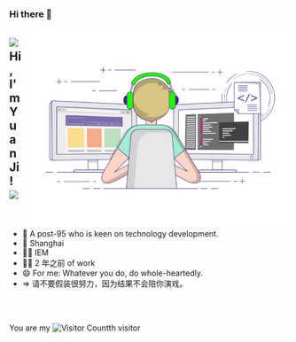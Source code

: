 <!--
### Hi there 👋

**Jyuan18/Jyuan18** is a ✨ _special_ ✨ repository because its `README.md` (this file) appears on your GitHub profile.

Here are some ideas to get you started:

- 🔭 I’m currently working on ...
- 🌱 I’m currently learning ...
- 👯 I’m looking to collaborate on ...
- 🤔 I’m looking for help with ...
- 💬 Ask me about ...
- 📫 How to reach me: ...
- 😄 Pronouns: ...
- ⚡ Fun fact: ...

<div align="left">
<img height='180' src="https://github-readme-stats.vercel.app/api/top-langs/?username=Jyuan18&hide=html,css,Jupyter+Notebook,ruby,javascript,Makefile,Less,TypeScript,Starlark,Groovy,Shell,Batchfile&layout=compact&langs_count=8&theme=cobalt" align="center" />
<img height='180' src="https://github-readme-stats.vercel.app/api?username=Jyuan18&show_icons=true&theme=cobalt" align="center" />
-->

### Hi there 👋
<img align="right" top='60' alt="GIF" src="https://raw.githubusercontent.com/devSouvik/devSouvik/master/gif3.gif" width="480"/>

<h2><img src="https://cdn.staticaly.com/gh/ElainaFanBoy/picx-images-hosting@master/20230719/1.gif" width="50"> Hi, I'm Yuan Ji ! <img src="https://cdn.staticaly.com/gh/ElainaFanBoy/picx-images-hosting@master/20230719/1.gif" width="50"></h2>

<br/>

- 🍒  A post-95 who is keen on technology development.
- 📍  Shanghai
- 👨‍🎓  IEM
- 👩‍💻  2 年之前 of work
- 😄  For me: Whatever you do, do whole-heartedly.
- => 请不要假装很努力，因为结果不会陪你演戏。
<br/>
<br/>

You are my ![Visitor Count](https://profile-counter.glitch.me/Jyuan18/count.svg)th visitor
<br/>
